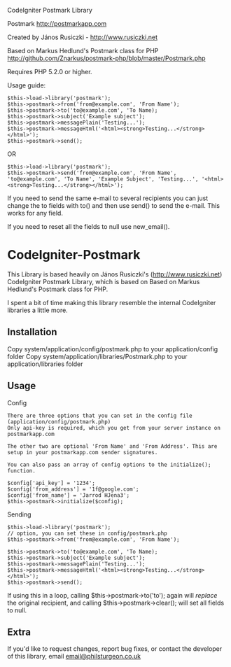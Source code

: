 CodeIgniter Postmark Library
	
Postmark
http://postmarkapp.com

Created by János Rusiczki - http://www.rusiczki.net

Based on Markus Hedlund's Postmark class for PHP
http://github.com/Znarkus/postmark-php/blob/master/Postmark.php

Requires PHP 5.2.0 or higher.

Usage guide:

    $this->load->library('postmark');
    $this->postmark->from('from@example.com', 'From Name');
    $this->postmark->to('to@example.com', 'To Name);
    $this->postmark->subject('Example subject');
    $this->postmark->messagePlain('Testing...');
    $this->postmark->messageHtml('<html><strong>Testing...</strong></html>');
    $this->postmark->send();

OR

    $this->load->library('postmark');
    $this->postmark->send('from@example.com', 'From Name', 'to@example.com', 'To Name', 'Example Subject', 'Testing...', '<html><strong>Testing...</strong></html>');

If you need to send the same e-mail to several recipients you can just change the to fields
with to() and then use send() to send the e-mail. This works for any field.

If you need to reset all the fields to null use new_email().

CodeIgniter-Postmark
=========================

This Library is based heavily on János Rusiczki's (http://www.rusiczki.net) CodeIgniter Postmark Library, which is based on Based on Markus Hedlund's Postmark class for PHP. 

I spent a bit of time making this library resemble the internal CodeIgniter libraries a little more.

Installation
------------

Copy system/application/config/postmark.php to your application/config folder
Copy system/application/libraries/Postmark.php to your application/libraries folder

Usage
------

Config
	
	There are three options that you can set in the config file (application/config/postmark.php)
	Only api-key is required, which you get from your server instance on postmarkapp.com
	
	The other two are optional 'From Name' and 'From Address'. This are setup in your postmarkapp.com sender signatures.
	
	You can also pass an array of config options to the initialize(); function. 
	
	$config['api_key'] = '1234';
	$config['from_address'] = '1f@google.com';
	$config['from_name'] = 'Jarrod HJena3';
	$this->postmark->initialize($config);

Sending

    $this->load->library('postmark');
	// option, you can set these in config/postmark.php
    $this->postmark->from('from@example.com', 'From Name');

    $this->postmark->to('to@example.com', 'To Name);
    $this->postmark->subject('Example subject');
    $this->postmark->messagePlain('Testing...');
    $this->postmark->messageHtml('<html><strong>Testing...</strong></html>');
    $this->postmark->send();
	
If using this in a loop, calling $this->postmark->to('to'); again will *replace* the original recipient, and calling $this->postmark->clear(); will set all fields to null. 

Extra
-----

If you'd like to request changes, report bug fixes, or contact
the developer of this library, email <email@philsturgeon.co.uk>
